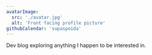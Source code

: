 ```yaml
---
avatarImage:
  src: './avatar.jpg'
  alt: 'Front facing profile picture'
githubCalendar: 'supaspoida'
---
```


Dev blog exploring anything I happen to be interested in.
